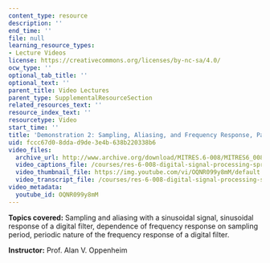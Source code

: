 ```yaml
---
content_type: resource
description: ''
end_time: ''
file: null
learning_resource_types:
- Lecture Videos
license: https://creativecommons.org/licenses/by-nc-sa/4.0/
ocw_type: ''
optional_tab_title: ''
optional_text: ''
parent_title: Video Lectures
parent_type: SupplementalResourceSection
related_resources_text: ''
resource_index_text: ''
resourcetype: Video
start_time: ''
title: 'Demonstration 2: Sampling, Aliasing, and Frequency Response, Part 2'
uid: fccc67d0-8dda-d9de-3e4b-638b220338b6
video_files:
  archive_url: http://www.archive.org/download/MITRES.6-008/MITRES6_008_demo2_300k.mp4
  video_captions_file: /courses/res-6-008-digital-signal-processing-spring-2011/afb54a6f6ff154a682cc79ee6139b708_OQNR099y8mM.vtt
  video_thumbnail_file: https://img.youtube.com/vi/OQNR099y8mM/default.jpg
  video_transcript_file: /courses/res-6-008-digital-signal-processing-spring-2011/5a4b4f372953908ddede0af604b0fbbe_OQNR099y8mM.pdf
video_metadata:
  youtube_id: OQNR099y8mM
---
```


**Topics covered:** Sampling and aliasing with a sinusoidal signal, sinusoidal response of a digital filter, dependence of frequency response on sampling period, periodic nature of the frequency response of a digital filter.

**Instructor:** Prof. Alan V. Oppenheim

